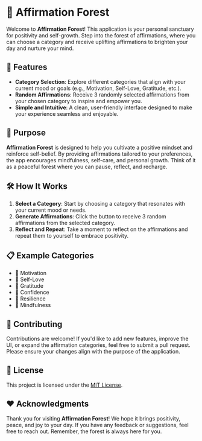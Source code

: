 # 🌳 Affirmation Forest

Welcome to **Affirmation Forest**! This application is your personal sanctuary for positivity and self-growth. Step into the forest of affirmations, where you can choose a category and receive uplifting affirmations to brighten your day and nurture your mind.

## 🌟 Features

- **Category Selection**: Explore different categories that align with your current mood or goals (e.g., Motivation, Self-Love, Gratitude, etc.).
- **Random Affirmations**: Receive 3 randomly selected affirmations from your chosen category to inspire and empower you.
- **Simple and Intuitive**: A clean, user-friendly interface designed to make your experience seamless and enjoyable.

## 🎯 Purpose

**Affirmation Forest** is designed to help you cultivate a positive mindset and reinforce self-belief. By providing affirmations tailored to your preferences, the app encourages mindfulness, self-care, and personal growth. Think of it as a peaceful forest where you can pause, reflect, and recharge.

## 🛠️ How It Works

1. **Select a Category**: Start by choosing a category that resonates with your current mood or needs.
2. **Generate Affirmations**: Click the button to receive 3 random affirmations from the selected category.
3. **Reflect and Repeat**: Take a moment to reflect on the affirmations and repeat them to yourself to embrace positivity.

## 📋 Example Categories

- 🌟 Motivation
- 💖 Self-Love
- 🙏 Gratitude
- 💪 Confidence
- 🌱 Resilience
- 🧘 Mindfulness

## 🤝 Contributing

Contributions are welcome! If you'd like to add new features, improve the UI, or expand the affirmation categories, feel free to submit a pull request. Please ensure your changes align with the purpose of the application.

## 📜 License

This project is licensed under the [MIT License](LICENSE).

## ❤️ Acknowledgments

Thank you for visiting **Affirmation Forest**! We hope it brings positivity, peace, and joy to your day. If you have any feedback or suggestions, feel free to reach out. Remember, the forest is always here for you.
